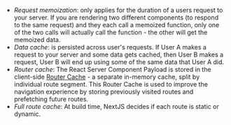 - _Request memoization_: only applies for the duration of a users request to your server. If you are rendering two different components (to respond to the same request) and they each call a memoized function, only one of the two calls will actually call the function - the other will get the memoized data.
- _Data cache_: is persisted across user's requests. If User A makes a request to your server and some data gets cached, then User B makes a request, User B will end up using some of the same data that User A did.
- _Router cache_: The React Server Component Payload is stored in the client-side [Router Cache](https://nextjs.org/docs/app/building-your-application/caching#router-cache) - a separate in-memory cache, split by individual route segment. This Router Cache is used to improve the navigation experience by storing previously visited routes and prefetching future routes.
- _Full route cache_: At build time, NextJS decides if each route is static or dynamic.